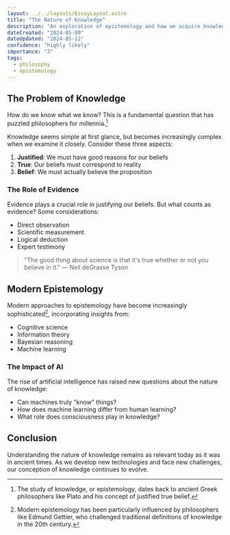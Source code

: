 ```yaml
---
layout: ../../layouts/EssayLayout.astro
title: "The Nature of Knowledge"
description: "An exploration of epistemology and how we acquire knowledge"
dateCreated: "2024-05-09"
dateUpdated: "2024-05-12"
confidence: "highly likely"
importance: "3"
tags:
  - philosophy
  - epistemology
---
```


## The Problem of Knowledge

How do we know what we know? This is a fundamental question that has puzzled philosophers for millennia.[^1]

Knowledge seems simple at first glance, but becomes increasingly complex when we examine it closely. Consider these three aspects:

1. **Justified**: We must have good reasons for our beliefs
2. **True**: Our beliefs must correspond to reality
3. **Belief**: We must actually believe the proposition

### The Role of Evidence

Evidence plays a crucial role in justifying our beliefs. But what counts as evidence? Some considerations:

- Direct observation
- Scientific measurement
- Logical deduction
- Expert testimony

> "The good thing about science is that it's true whether or not you believe in it."
> — Neil deGrasse Tyson

## Modern Epistemology

Modern approaches to epistemology have become increasingly sophisticated[^2], incorporating insights from:

- Cognitive science
- Information theory
- Bayesian reasoning
- Machine learning

### The Impact of AI

The rise of artificial intelligence has raised new questions about the nature of knowledge:

- Can machines truly "know" things?
- How does machine learning differ from human learning?
- What role does consciousness play in knowledge?

## Conclusion

Understanding the nature of knowledge remains as relevant today as it was in ancient times. As we develop new technologies and face new challenges, our conception of knowledge continues to evolve.

[^1]: The study of knowledge, or epistemology, dates back to ancient Greek philosophers like Plato and his concept of justified true belief.
[^2]: Modern epistemology has been particularly influenced by philosophers like Edmund Gettier, who challenged traditional definitions of knowledge in the 20th century. 